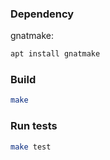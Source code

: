 ### Dependency

gnatmake:
```bash
apt install gnatmake
```

### Build

```bash
make
```

### Run tests

```bash
make test
```
